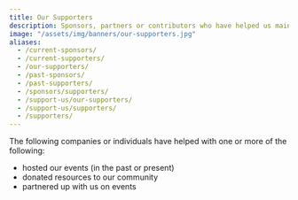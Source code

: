 ```yaml
---
title: Our Supporters
description: Sponsors, partners or contributors who have helped us maintain the largest Latinx in Tech community.
image: "/assets/img/banners/our-supporters.jpg"
aliases:
  - /current-sponsors/
  - /current-supporters/
  - /our-supporters/
  - /past-sponsors/
  - /past-supporters/
  - /sponsors/supporters/
  - /support-us/our-supporters/
  - /support-us/supporters/
  - /supporters/
---
```


The following companies or individuals have helped with one or more of the following:

- hosted our events (in the past or present)
- donated resources to our community
- partnered up with us on events
